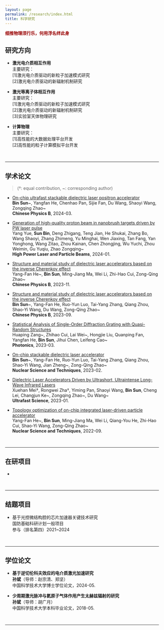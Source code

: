 ```yaml
---
layout: page
permalink: /research/index.html
title: 科学研究
---
```


**<font color="#990000">细推物理须行乐，何用浮名绊此身</font>**

## 研究方向

- **激光电介质相互作用**<br>
  主要研究：<br>
  [1]激光电介质驱动的新粒子加速模式研究<br>
  [2]激光电介质驱动的新辐射机制研究
  
- **激光等离子体相互作用**<br>
  主要研究：<br>
  [1]激光电介质驱动的新粒子加速模式研究<br>
  [2]激光电介质驱动的新辐射机制研究<br>[3]实验室天体物理研究
  
- **计算物理**<br>
  主要研究：<br>
  [1]高性能的大数据处理平台开发<br>
  [2]高性能的粒子计算模拟平台开发
<br>

---

## 学术论文
> (†: equal contribution, ~: corresponding author)

- [On-chip ultrafast stackable dielectric laser positron accelerator](https://iopscience.iop.org/article/10.1088/1674-1056/ad188e)<br>
**Bin Sun**~, Yangfan He, Chenhao Pan, Sijie Fan, Du Wang, Shaoyi Wang, Zongqing Zhao~<br>
**Chinese Physics B**, 2024-03.<br>

- [Generation of high-quality proton beam in nanobrush targets driven by PW laser pulse](https://www.hplpb.com.cn/cn/article/doi/10.11884/HPLPB202436.230440)<br>
Yang Yue, **Sun Bin**, Deng Zhigang, Teng Jian, He Shukai, Zhang Bo, Wang Shaoyi, Zhang Zhimeng, Yu Minghai, Wen Jiaxing, Tan Fang, Yan Yonghong, Wang Zitao, Zhou Kainan, Chen Zhongjing, Wu Yuchi, Zhou Weimin, Gu Yuqiu, Zhao Zongqing~<br>
**High Power Laser and Particle Beams**, 2024-01.<br>

- [Structure and material study of dielectric laser accelerators based on the inverse Cherenkov effect](https://iopscience.iop.org/article/10.1088/1674-1056/acc05a)<br>
Yang-Fan He~, **Bin Sun**, Ming-Jiang Ma, Wei Li, Zhi-Hao Cui, Zong-Qing Zhao~<br>
**Chinese Physics B**, 2023-11.<br>

- [Structure and material study of dielectric laser accelerators based on the inverse Cherenkov effect](https://iopscience.iop.org/article/10.1088/1674-1056/acdc0a)<br>
**Bin Sun**~, Yang-Fan He, Ruo-Yun Luo, Tai-Yang Zhang, Qiang Zhou, Shao-Yi Wang, Du Wang, Zong-Qing Zhao~<br>
**Chinese Physics B**, 2023-09.<br>

- [Statistical Analysis of Single-Order Diffraction Grating with Quasi-Random Structures](https://www.mdpi.com/2304-6732/10/3/303)<br>
Huaping Zang~, Zhihao Cui, Lai Wei~, Hongjie Liu, Quanping Fan, Yangfan He, **Bin Sun**, Jihui Chen, Leifeng Cao~<br>
**Photonics**, 2023-03.<br>

- [On-chip stackable dielectric laser accelerator](https://link.springer.com/article/10.1007/s41365-023-01174-7)<br>
**Bin Sun**~, Yang-Fan He, Ruo-Yun Luo, Tai-Yang Zhang, Qiang Zhou, Shao-Yi Wang, Jian Zheng~, Zong-Qing Zhao~<br>
**Nuclear Science and Techniques**, 2023-02.<br>

- [Dielectric Laser Accelerators Driven by Ultrashort, Ultraintense Long-Wave Infrared Lasers](https://spj.science.org/doi/10.34133/ultrafastscience.0050)<br>
Xuehan Mei†, Rongwei Zha†, Yiming Pan, Shaoyi Wang, **Bin Sun**, Cheng Lei, Changjun Ke~, Zongqing Zhao~, Du Wang~<br>
**Ultrafast Science**, 2023-01.<br>

- [Topology optimization of on-chip integrated laser-driven particle accelerator](https://link.springer.com/article/10.1007/s41365-022-01101-2)<br>
Yang-Fan He~, **Bin Sun**, Ming-Jiang Ma, Wei Li, Qiang-You He, Zhi-Hao Cui, Shao-Yi Wang, Zong-Qing Zhao~<br>
**Nuclear Science and Techniques**, 2022-09.<br>

<br>

---

## 在研项目

- 

<br>

---

## 结题项目

- 基于光控微结构腔的芯片加速器关键技术研究<br>
  国防基础科研计划一般项目<br>
  参与（排名第四）2021~2024<br>

<br>
  
---

## 学位论文

- **基于逆切伦科夫效应的电介质激光加速研究**<br>
**孙斌**（导师：赵宗清、郑坚）<br>
  中国科学技术大学博士学位论文，2024-05.<br>

- **少周期激光脉冲与氦原子气体作用产生太赫兹辐射的研究**<br>
**孙斌**（导师：胡广月）<br>
  中国科学技术大学本科毕业论文，2018-05.<br>

<br>

---
